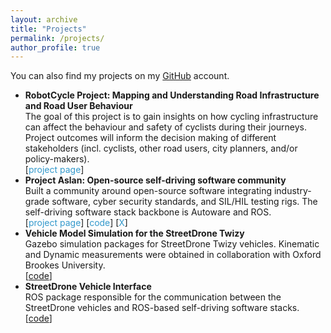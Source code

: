```yaml
---
layout: archive
title: "Projects"
permalink: /projects/
author_profile: true
---
```

<head>
<style>
.sparse-list:last-child{
	margin-bottom: 0;
}
.link-in-list {
  color: #39c;
  font-weight: 400;
  text-decoration: none;
}
</style>
</head>

  You can also find my projects on my [GitHub](https://github.com/efimiap) account.

<ul class="sparse-list">
        <li>
          <b>RobotCycle Project: Mapping and Understanding Road Infrastructure and Road User Behaviour</b> <br/>
          The goal of this project is to gain insights on how cycling infrastructure can affect the behaviour and safety of cyclists during their journeys. Project outcomes will inform the decision making of different stakeholders (incl. cyclists, other road users, city planners, and/or policy-makers).  <br/>
          [<a href="https://ori.ox.ac.uk/projects/robotcycle/" class="link-in-list">project page</a>]
        </li>
        <li>
          <b>Project Aslan: Open-source self-driving software community</b> <br/>
          Built a community around open-source software integrating industry-grade software, cyber security standards, and SIL/HIL testing rigs. The self-driving software stack backbone is Autoware and ROS.          <br/>
          [<a href="https://www.project-aslan.org/" class="link-in-list">project page</a>]
          [<a href="https://github.com/project-aslan/Aslan" class="link-in-list">code</a>]
          [<a href="https://twitter.com/ProjectAslan?lang=en-GB" class="link-in-list">X</a>]
        </li>
        <li>
          <b>Vehicle Model Simulation for the StreetDrone Twizy</b> <br/>
          Gazebo simulation packages for StreetDrone Twizy vehicles. Kinematic and Dynamic measurements were obtained in collaboration with Oxford Brookes University. <br/>
          [<a href="https://github.com/streetdrone-home/SD-TwizyModel">code</a>]
        </li>
        <li>
          <b>StreetDrone Vehicle Interface</b> <br/>
          ROS package responsible for the communication between the StreetDrone vehicles and ROS-based self-driving software stacks.<br/>
          [<a href="https://github.com/streetdrone-home/SD-VehicleInterface">code</a>]
        </li>
</ul>

